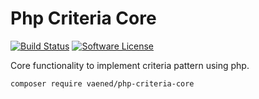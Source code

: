 # Php Criteria Core
[![Build Status](https://github.com/vaened/php-criteria-core/actions/workflows/tests.yml/badge.svg)](https://github.com/vaened/php-criteria-core/actions?query=workflow:Tests)
[![Software License](https://img.shields.io/badge/license-MIT-brightgreen.svg?style=flat-square)](license)

Core functionality to implement criteria pattern using php.

```bash
composer require vaened/php-criteria-core
```